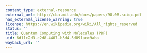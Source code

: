 ```yaml
---
content_type: external-resource
external_url: http://cba.mit.edu/docs/papers/98.06.sciqc.pdf
has_external_license_warning: true
license: https://en.wikipedia.org/wiki/All_rights_reserved
status: ''
title: Quantum Computing with Molecules (PDF)
uid: 6d11c2d3-c2d8-4407-b3d4-5d891acc9aba
wayback_url: ''
---
```

